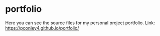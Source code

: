 # portfolio
Here you can see the source files for my personal project portfolio.
Link: https://pconley4.github.io/portfolio/
